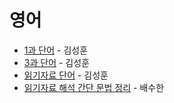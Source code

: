 # 영어  

- [1과 단어](https://quizlet.com/413918452/%EA%B8%B0%EB%A7%90-1%EB%8B%A8%EC%9B%90-flash-cards/) - 김성훈
- [3과 단어](https://quizlet.com/413930680/%EA%B8%B0%EB%A7%90-3%EB%8B%A8%EC%9B%90-flash-cards/) - 김성훈
- [읽기자료 단어](https://quizlet.com/413931812/%EA%B8%B0%EB%A7%90-%EC%9D%BD%EA%B8%B0%EC%9E%90%EB%A3%8C-flash-cards/) - 김성훈
- [읽기자료 해석 간단 문법 정리](./읽기자료%20해석.pdf) - 배수한
